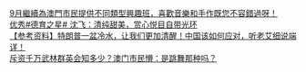   
[9月繼續為澳門市民提供不同類型興趣班，喜歡音樂和手作既您不容錯過呀！](http://www.dianyue.me/archives/149/2ijoytpqoo910uld/)  
[优秀#德育之星# 沈飞：清纯甜美，赏心悦目自带光环](http://www.dianyue.me/archives/204/vsz119gxy3xd3zdv/)  
[【参考资料】特朗普一盆冷水，让我们更加清醒！中国该如何应对，听老艾细说端详！](http://www.dianyue.me/archives/596/9exr6ie5hcrty94f/)  
[斥资千万武林群英会知多少？澳门市民懵：是跳舞那种吗？](http://www.dianyue.me/archives/864/a24oncu6fcc1tzpc/)